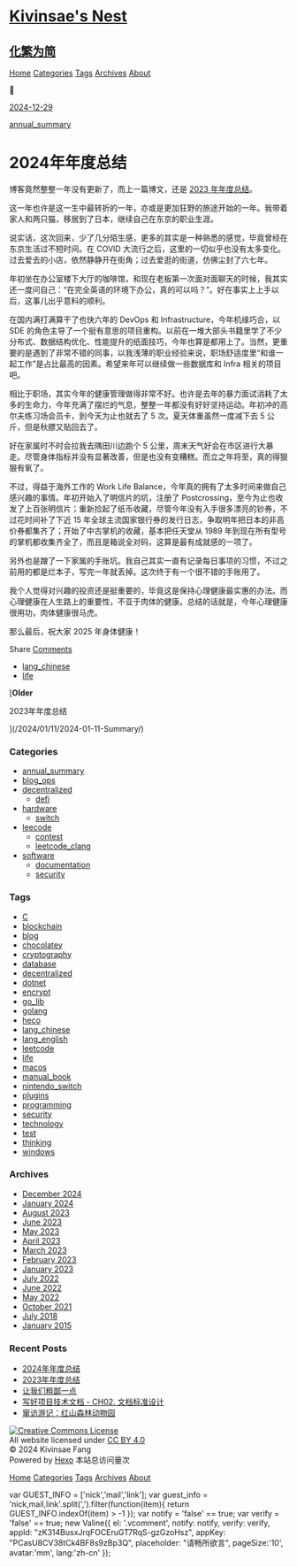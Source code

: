 # [Kivinsae's Nest](/)

## [化繁为简](/)

[Home](/) [Categories](/categories) [Tags](/tags) [Archives](/archives) [About](/about)

[](/atom.xml "RSS Feed")



[2024-12-29](/2024/12/29/2024-12-31-Summary/)

[annual\_summary](/categories/annual-summary/)

# 2024年年度总结

博客竟然整整一年没有更新了，而上一篇博文，还是 [2023 年年度总结](https://www.kivinsae.com/2024/01/11/2024-01-11-Summary/)。

这一年也许是这一生中最转折的一年，亦或是更加狂野的旅途开始的一年。我带着家人和两只猫，移居到了日本，继续自己在东京的职业生涯。

说实话，这次回来，少了几分陌生感，更多的其实是一种熟悉的感觉，毕竟曾经在东京生活过不短时间。在 COVID 大流行之后，这里的一切似乎也没有太多变化。过去爱去的小店，依然静静开在街角；过去爱逛的街道，仿佛尘封了六七年。

年初坐在办公室楼下大厅的咖啡馆，和现在老板第一次面对面聊天的时候，我其实还一度问自己：“在完全英语的环境下办公，真的可以吗？”。好在事实上上手以后，这事儿出乎意料的顺利。

在国内满打满算干了也快六年的 DevOps 和 Infrastructure，今年机缘巧合，以 SDE 的角色主导了一个挺有意思的项目重构。以前在一堆大部头书籍里学了不少分布式、数据结构优化、性能提升的纸面技巧，今年也算是都用上了。当然，更重要的是遇到了非常不错的同事，以我浅薄的职业经验来说，职场舒适度里“和谁一起工作”是占比最高的因素。希望来年可以继续做一些数据库和 Infra 相关的项目吧。

相比于职场，其实今年的健康管理做得非常不好。也许是去年的暴力面试消耗了太多的生命力，今年充满了摆烂的气息，整整一年都没有好好坚持运动。年初冲的高尔夫练习场会员卡，到今天为止也就去了 5 次。夏天体重虽然一度减下去 5 公斤，但是秋膘又贴回去了。

好在家属时不时会拉我去隅田川边跑个 5 公里，周末天气好会在市区进行大暴走。尽管身体指标并没有显著改善，但是也没有变糟糕。而立之年将至，真的得狠狠有氧了。

不过，得益于海外工作的 Work Life Balance，今年真的拥有了太多时间来做自己感兴趣的事情。年初开始入了明信片的坑，注册了 Postcrossing，至今为止也收发了上百张明信片；重新捡起了纸币收藏，尽管今年没有入手很多漂亮的钞券，不过花时间补了下近 15 年全球主流国家银行券的发行日志，争取明年把日本的非高价券都集齐了；开始了中古掌机的收藏，基本把任天堂从 1989 年到现在所有型号的掌机都收集齐全了，而且是箱说全对码，这算是最有成就感的一项了。

另外也是蹭了一下家属的手账坑。我自己其实一直有记录每日事项的习惯，不过之前用的都是烂本子，写完一年就丢掉。这次终于有一个很不错的手账用了。

我个人觉得对兴趣的投资还是挺重要的，毕竟这是保持心理健康最实惠的办法。而心理健康在人生路上的重要性，不亚于肉体的健康。总结的话就是，今年心理健康很用功，肉体健康很马虎。

那么最后，祝大家 2025 年身体健康！

Share [Comments](/2024/12/29/2024-12-31-Summary/#comments)

-   [lang\_chinese](/tags/lang-chinese/)
-   [life](/tags/life/)

[**Older**

2023年年度总结

](/2024/01/11/2024-01-11-Summary/)

### Categories

-   [annual\_summary](/categories/annual-summary/)
-   [blog\_ops](/categories/blog-ops/)
-   [decentralized](/categories/decentralized/)
    -   [defi](/categories/decentralized/defi/)
-   [hardware](/categories/hardware/)
    -   [switch](/categories/hardware/switch/)
-   [leecode](/categories/leecode/)
    -   [contest](/categories/leecode/contest/)
    -   [leetcode\_clang](/categories/leecode/leetcode-clang/)
-   [software](/categories/software/)
    -   [documentation](/categories/software/documentation/)
    -   [security](/categories/software/security/)

### Tags

-   [C](/tags/C/)
-   [blockchain](/tags/blockchain/)
-   [blog](/tags/blog/)
-   [chocolatey](/tags/chocolatey/)
-   [cryptography](/tags/cryptography/)
-   [database](/tags/database/)
-   [decentralized](/tags/decentralized/)
-   [dotnet](/tags/dotnet/)
-   [encrypt](/tags/encrypt/)
-   [go\_lib](/tags/go-lib/)
-   [golang](/tags/golang/)
-   [heco](/tags/heco/)
-   [lang\_chinese](/tags/lang-chinese/)
-   [lang\_english](/tags/lang-english/)
-   [leetcode](/tags/leetcode/)
-   [life](/tags/life/)
-   [macos](/tags/macos/)
-   [manual\_book](/tags/manual-book/)
-   [nintendo\_switch](/tags/nintendo-switch/)
-   [plugins](/tags/plugins/)
-   [programming](/tags/programming/)
-   [security](/tags/security/)
-   [technology](/tags/technology/)
-   [test](/tags/test/)
-   [thinking](/tags/thinking/)
-   [windows](/tags/windows/)

### Archives

-   [December 2024](/archives/2024/12/)
-   [January 2024](/archives/2024/01/)
-   [August 2023](/archives/2023/08/)
-   [June 2023](/archives/2023/06/)
-   [May 2023](/archives/2023/05/)
-   [April 2023](/archives/2023/04/)
-   [March 2023](/archives/2023/03/)
-   [February 2023](/archives/2023/02/)
-   [January 2023](/archives/2023/01/)
-   [July 2022](/archives/2022/07/)
-   [June 2022](/archives/2022/06/)
-   [May 2022](/archives/2022/05/)
-   [October 2021](/archives/2021/10/)
-   [July 2018](/archives/2018/07/)
-   [January 2015](/archives/2015/01/)

### Recent Posts

-   [2024年年度总结](/2024/12/29/2024-12-31-Summary/)
-   [2023年年度总结](/2024/01/11/2024-01-11-Summary/)
-   [让我们粗鄙一点](/2023/08/23/2023-08-24-talking_with_people/)
-   [写好项目技术文档 - CH02. 文档标准设计](/2023/08/19/2023-08-19-docs02/)
-   [窜访游记：红山森林动物园](/2023/08/07/2023-08-07-hongshan_zoo/)

[![Creative Commons License](https://i.creativecommons.org/l/by/4.0/88x31.png)](http://creativecommons.org/licenses/by/4.0/)  
All website licensed under [CC BY 4.0](https://creativecommons.org/licenses/by/4.0/)  
© 2024 Kivinsae Fang  
Powered by [Hexo](https://hexo.io/) 本站总访问量次

[Home](/) [Categories](/categories) [Tags](/tags) [Archives](/archives) [About](/about)

var GUEST\_INFO = \['nick','mail','link'\]; var guest\_info = 'nick,mail,link'.split(',').filter(function(item){ return GUEST\_INFO.indexOf(item) > -1 }); var notify = 'false' == true; var verify = 'false' == true; new Valine({ el: '.vcomment', notify: notify, verify: verify, appId: "zK314BusxJrqFOCEruGT7RqS-gzGzoHsz", appKey: "PCasU8CV38tCk4BF8s9zBp3Q", placeholder: "请畅所欲言", pageSize:'10', avatar:'mm', lang:'zh-cn' });